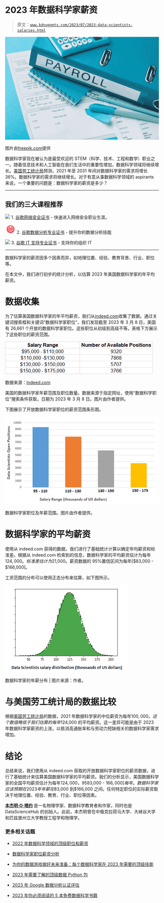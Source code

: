 # 2023 年数据科学家薪资

> 原文：[`www.kdnuggets.com/2023/07/2023-data-scientists-salaries.html`](https://www.kdnuggets.com/2023/07/2023-data-scientists-salaries.html)

![XXXXX](img/7686fc039a945e7217e4bba190174218.png)

图片由[freepik.com](https://www.freepik.com/free-photo/high-angle-payroll-concept_18493857.htm#query=salary&position=4&from_view=search&track=sph)提供

数据科学家现在被认为是最受欢迎的 STEM（科学、技术、工程和数学）职业之一。随着信息技术和人工智能在我们生活中的重要性增加，数据科学领域将继续增长。[美国劳工统计局](https://www.bls.gov/ooh/math/data-scientists.htm)预测，2021 年至 2031 年间对数据科学家的需求将增长 36%。数据科学家的需求将继续增长。对于有意从事数据科学领域的 aspirants 来说，一个重要的问题是：数据科学家的薪资是多少？

* * *

## 我们的三大课程推荐

![](img/0244c01ba9267c002ef39d4907e0b8fb.png) 1\. [谷歌网络安全证书](https://www.kdnuggets.com/google-cybersecurity) - 快速进入网络安全职业生涯。

![](img/e225c49c3c91745821c8c0368bf04711.png) 2\. [谷歌数据分析专业证书](https://www.kdnuggets.com/google-data-analytics) - 提升你的数据分析技能

![](img/0244c01ba9267c002ef39d4907e0b8fb.png) 3\. [谷歌 IT 支持专业证书](https://www.kdnuggets.com/google-itsupport) - 支持你的组织 IT

* * *

数据科学家的薪资因多个因素而异，如地理位置、经验、教育背景、行业、职位等。

在本文中，我们进行初步的统计分析，以估算 2023 年美国数据科学家的年平均薪资。

# 数据收集

为了估算美国数据科学家的年平均薪资，我们从[indeed.com](https://www.indeed.com/)收集了数据。通过关键词搜索框和关键词“数据科学家职位”，我们发现截至 2023 年 3 月 8 日，美国有 26,661 个开放的数据科学家职位。这些职位从初级到高级不等。表格下方展示了这些职位的薪资范围。

![XXXXX](img/2f7b2307e51c659e7222b6022b460ee7.png)

数据来源：[Indeed.com](https://www.indeed.com/)

美国的数据科学家年薪范围及职位数量。数据来源于指定网址，使用“数据科学职位”搜索条件获取，日期为 2023 年 3 月 8 日。图片由作者提供。

下图展示了开放数据科学家职位的薪资范围条形图。

![XXXXX](img/9c60f8d70f0ea30cc1af2ad1842e0668.png)

数据科学家职位及年薪范围。图片由作者提供。

# 数据科学家的平均薪资

使用从 indeed.com 获得的数据，我们进行了基础统计计算以确定年均薪资和标准差。根据从 indeed.com 检索到的信息，数据科学家的平均薪资估计为每年$124,000。标准差估计为$21,000。薪资数据的 95%置信区间为每年[$83,000 - $166,000]。

工资范围的分布可以使用正态分布来估算，如下图所示。

![XXXXX](img/d325e41cd32ddec4db64bf2fd0629bae.png)

数据科学家的年薪分布 | 图片来源：作者。

# 与美国劳工统计局的数据比较

根据[美国劳工统计局](https://www.bls.gov/ooh/math/data-scientists.htm)的数据，2021 年数据科学家的中位薪资为每年$100,000。这个数值略低于我们估算的每年$124,000 的平均薪资。这一差异可能是由于 2023 年数据科学家薪资的上涨，以抵消高通胀率和与劳动力短缺相关的数据科学家需求增加。

# 结论

总结来说，我们使用从 indeed.com 获取的开放数据科学家职位的薪资数据，进行了基础统计来估算美国数据科学家的平均薪资。我们的分析显示，美国数据科学家的全国平均薪资估计为每年$124,000，95%置信区间为[$83,000 - $166,000]每年。数据科学家应该预期在 2023 年年薪在$83,000 到$166,000 之间。任何特定职位的实际薪资取决于地理位置、经验、教育、行业、职位等因素。

**[本杰明·O·塔约](https://www.linkedin.com/in/benjamin-o-tayo-ph-d-a2717511/)** 是一名物理学家、数据科学教育者和作家，同时也是 DataScienceHub 的创始人。此前，本杰明曾在中俄克拉荷马大学、大峡谷大学和匹兹堡州立大学教授工程学和物理学。

### 更多相关话题

+   [2022 年数据科学领域的顶级职位和薪资](https://www.kdnuggets.com/2022/05/top-jobs-salaries-data-science-2022.html)

+   [数据科学家职位薪资分析](https://www.kdnuggets.com/2023/04/data-scientist-job-salaries-analysis.html)

+   [为你的数据游戏做好未来准备：每个数据科学家在 2023 年需要的顶级技能](https://www.kdnuggets.com/futureproof-your-data-game-top-skills-every-data-scientist-needs-in-2023)

+   [2023 年需要了解的顶级数据 Python 包](https://www.kdnuggets.com/2023/01/top-data-python-packages-know-2023.html)

+   [2023 年 Google 数据分析认证评估](https://www.kdnuggets.com/2023/01/google-data-analytics-certification-review-2023.html)

+   [2023 年你必须阅读的 5 本免费数据科学书籍](https://www.kdnuggets.com/2023/01/5-free-data-science-books-must-read-2023.html)
